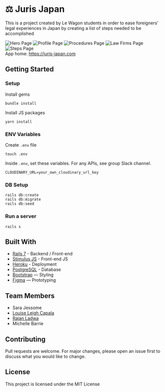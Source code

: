 # ⚖️ Juris Japan

This is a project created by Le Wagon students in order to ease foreigners' legal experiences in Japan by creating a list of steps needed to be accomplished

![Hero Page](https://i.postimg.cc/1zZVt5cf/Screen-Shot-2022-09-04-at-22-35-39.png)
![Profile Page](https://i.postimg.cc/brqKNbd3/Screen-Shot-2022-09-04-at-22-36-24.png)
![Procedures Page](https://i.postimg.cc/DZPMDZ5s/Screen-Shot-2022-09-04-at-22-36-39.png)
![Law Firms Page](https://i.postimg.cc/fykfKTPM/Screen-Shot-2022-09-04-at-22-36-55.png)
![Steps Page](https://i.postimg.cc/0QjSgX0f/Screen-Shot-2022-09-04-at-22-37-23.png)
<br>
App home: https://juris-japan.com
   

## Getting Started
### Setup

Install gems
```
bundle install
```
Install JS packages
```
yarn install
```

### ENV Variables
Create `.env` file
```
touch .env
```
Inside `.env`, set these variables. For any APIs, see group Slack channel.
```
CLOUDINARY_URL=your_own_cloudinary_url_key
```

### DB Setup
```
rails db:create
rails db:migrate
rails db:seed
```

### Run a server
```
rails s
```

## Built With
- [Rails 7](https://guides.rubyonrails.org/) - Backend / Front-end
- [Stimulus JS](https://stimulus.hotwired.dev/) - Front-end JS
- [Heroku](https://heroku.com/) - Deployment
- [PostgreSQL](https://www.postgresql.org/) - Database
- [Bootstrap](https://getbootstrap.com/) — Styling
- [Figma](https://www.figma.com) — Prototyping

## Team Members
- Sara Jessome
- [Louise Leigh Capala](https://www.linkedin.com/in/louiseleighhh/)
- [Rajan Ladwa](https://www.linkedin.com/in/rajan-ladwa-95716742/)
- Michelle Barrie

## Contributing
Pull requests are welcome. For major changes, please open an issue first to discuss what you would like to change.

## License
This project is licensed under the MIT License
